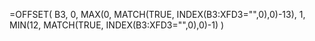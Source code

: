 =OFFSET(
    B3, 
    0, 
    MAX(0, MATCH(TRUE, INDEX(B3:XFD3="",0),0)-13), 
    1, 
    MIN(12, MATCH(TRUE, INDEX(B3:XFD3="",0),0)-1)
)
